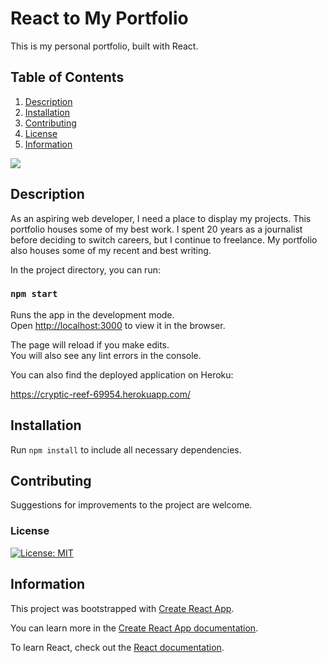 # React to My Portfolio
This is my personal portfolio, built with React. 

## Table of Contents
1. [Description](#description)
2. [Installation](#installation)
3. [Contributing](#contributing)
4. [License](#license)
5. [Information](#information)

![](public/assets/Portfolio.gif)

## Description
As an aspiring web developer, I need a place to display my projects. This portfolio houses some of my best work. 
I spent 20 years as a journalist before deciding to switch careers, but I continue to freelance. My portfolio also houses some of my recent and best writing. 

In the project directory, you can run:

### `npm start`

Runs the app in the development mode.<br />
Open [http://localhost:3000](http://localhost:3000) to view it in the browser.

The page will reload if you make edits.<br />
You will also see any lint errors in the console.

You can also find the deployed application on Heroku:

https://cryptic-reef-69954.herokuapp.com/

## Installation

Run `npm install` to include all necessary dependencies. 

## Contributing

Suggestions for improvements to the project are welcome. 

### License
[![License: MIT](https://img.shields.io/badge/License-MIT-yellow.svg)](https://opensource.org/licenses/MIT)

## Information

This project was bootstrapped with [Create React App](https://github.com/facebook/create-react-app).

You can learn more in the [Create React App documentation](https://facebook.github.io/create-react-app/docs/getting-started).

To learn React, check out the [React documentation](https://reactjs.org/).